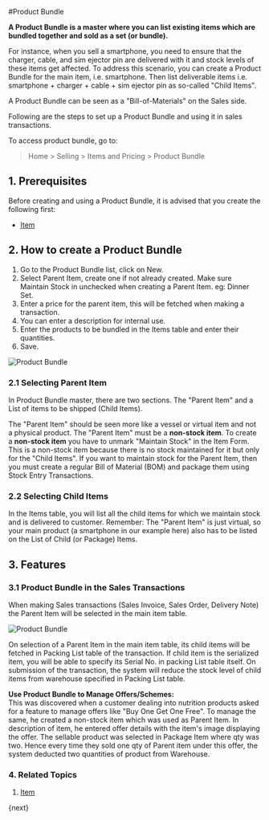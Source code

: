 <!-- add-breadcrumbs -->
#Product Bundle

**A Product Bundle is a master where you can list existing items which are bundled together and sold as a set (or bundle).**

For instance, when you sell a smartphone, you need to ensure that the charger, cable, and sim ejector pin are delivered with it and stock levels of these items get affected.
To address this scenario, you can create a Product Bundle for the main item, i.e. smartphone. Then list deliverable items i.e. smartphone + charger + cable + sim ejector pin as so-called "Child Items".

A Product Bundle can be seen as a "Bill-of-Materials" on the Sales side.

Following are the steps to set up a Product Bundle and using it in sales transactions.

To access product bundle, go to:
> Home > Selling > Items and Pricing > Product Bundle

## 1. Prerequisites
Before creating and using a Product Bundle, it is advised that you create the following first:

* [Item](/docs/v12/user/manual/en/stock/item)

## 2. How to create a Product Bundle
1. Go to the Product Bundle list, click on New.
2. Select Parent Item, create one if not already created. Make sure Maintain Stock in unchecked when creating a Parent Item. eg: Dinner Set.
1. Enter a price for the parent item, this will be fetched when making a transaction.
1. You can enter a description for internal use.
3. Enter the products to be bundled in the Items table and enter their quantities.
4. Save.
<img class="screenshot" alt="Product Bundle" src="{{docs_base_url}}/assets/img/selling/product-bundle.png">

### 2.1 Selecting Parent Item

In Product Bundle master, there are two sections. The "Parent Item" and a List of items to be shipped (Child Items).

The "Parent Item" should be seen more like a vessel or virtual item and not a physical product.
The "Parent Item" must be a <b>non-stock item</b>. To create a <b>non-stock item</b> you have to unmark "Maintain Stock" in the Item Form.
This is a non-stock item because there is no stock maintained for it but only for the "Child Items".
If you want to maintain stock for the Parent Item, then you must create a regular Bill of Material (BOM)
and package them using Stock Entry Transactions.

### 2.2 Selecting Child Items

In the Items table, you will list all the child items for which we maintain stock and is delivered to customer.
Remember: The "Parent Item" is just virtual, so your main product (a smartphone in our example here) also has to be listed on the List of Child (or Package) Items.

## 3. Features
### 3.1 Product Bundle in the Sales Transactions

When making Sales transactions (Sales Invoice, Sales Order, Delivery Note) the Parent Item will be selected in the main item table.

<img class="screenshot" alt="Product Bundle" src="{{docs_base_url}}/assets/img/selling/product-bundle.gif">

On selection of a Parent Item in the main item table, its child items will be fetched in Packing List table of the transaction. If child item is the serialized item, you will be able to specify its Serial No.
in packing List table itself. On submission of the transaction, the system will reduce the stock level of child items from warehouse specified in Packing List table.

<div class="well"><b>Use Product Bundle to Manage Offers/Schemes:</b>
<br>
This was discovered when a customer dealing into nutrition products asked for a feature to manage offers like "Buy One Get One Free". To manage the same, he created a non-stock item which was used as Parent Item. In description of item, he entered offer details with the item's image displaying the offer. The sellable product was selected in Package Item where qty was two. Hence every time they sold one qty of Parent item under this offer, the system deducted two quantities of product from Warehouse.</div>

### 4. Related Topics
1. [Item](/docs/v12/user/manual/en/stock/item)

{next}
